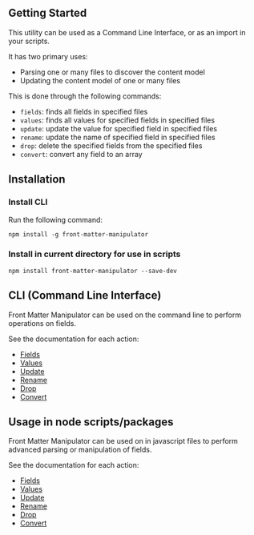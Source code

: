 ---
---
## Getting Started
This utility can be used as a Command Line Interface, or as an import in your scripts.

It has two primary uses:

- Parsing one or many files to discover the content model
- Updating the content model of one or many files

This is done through the following commands:

- `fields`: finds all fields in specified files
- `values`: finds all values for specified fields in specified files
- `update`: update the value for specified field in specified files
- `rename`: update the name of specified field in specified files
- `drop`: delete the specified fields from the specified files
- `convert`: convert any field to an array

## Installation

### Install CLI
Run the following command:
```
npm install -g front-matter-manipulator
```

### Install in current directory for use in scripts
```
npm install front-matter-manipulator --save-dev
```

## CLI (Command Line Interface)
Front Matter Manipulator can be used on the command line to perform operations on fields.

See the documentation for each action:

- [Fields](/cli#fields)
- [Values](/cli#values)
- [Update](/cli#updates)
- [Rename](/cli#rename)
- [Drop](/cli#drop)
- [Convert](/cli#convert)

## Usage in node scripts/packages
Front Matter Manipulator can be used on in javascript files to perform advanced parsing or manipulation of fields.

See the documentation for each action:

- [Fields](/scripts#fields)
- [Values](/scripts#values)
- [Update](/scripts#updates)
- [Rename](/scripts#rename)
- [Drop](/scripts#drop)
- [Convert](/scripts#convert)

